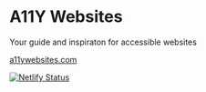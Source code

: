 # A11Y Websites

Your guide and inspiraton for accessible websites

[a11ywebsites.com](https://www.a11ywebsites.com)

[![Netlify Status](https://api.netlify.com/api/v1/badges/5dbfbb5d-30af-4eb0-a732-7bcc3caf1315/deploy-status)](https://app.netlify.com/sites/a11ywebsites/deploys)
